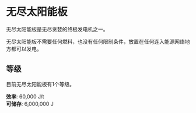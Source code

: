 # 无尽太阳能板

无尽太阳能板是无尽贪婪的终极发电机之一。

无尽太阳能板不需要任何燃料，也没有任何限制条件，放置在任何连入能源网络地方都可以发电。

## 等级

目前无尽太阳能板有1个等级。

**效率**: 60,000 J/t  
**可储存**: 6,000,000 J
